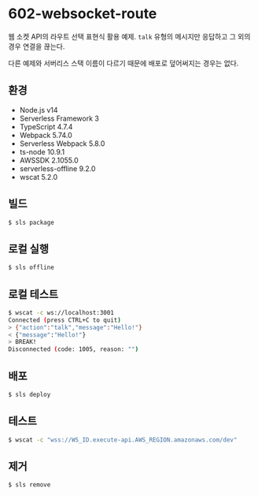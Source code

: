 # 602-websocket-route

웹 소켓 API의 라우트 선택 표현식 활용 예제. `talk` 유형의 메시지만 응답하고 그 외의 경우 연결을 끊는다.

다른 예제와 서버리스 스택 이름이 다르기 때문에 배포로 덮어써지는 경우는 없다.

## 환경

- Node.js v14
- Serverless Framework 3
- TypeScript 4.7.4
- Webpack 5.74.0
- Serverless Webpack 5.8.0
- ts-node 10.9.1
- AWSSDK 2.1055.0
- serverless-offline 9.2.0
- wscat 5.2.0

## 빌드

```bash
$ sls package
```

## 로컬 실행

```bash
$ sls offline
```

## 로컬 테스트

```bash
$ wscat -c ws://localhost:3001
Connected (press CTRL+C to quit)
> {"action":"talk","message":"Hello!"}
< {"message":"Hello!"}
> BREAK!
Disconnected (code: 1005, reason: "")
```

## 배포

```bash
$ sls deploy
```

## 테스트

```bash
$ wscat -c "wss://WS_ID.execute-api.AWS_REGION.amazonaws.com/dev"
```

## 제거

```bash
$ sls remove
```
